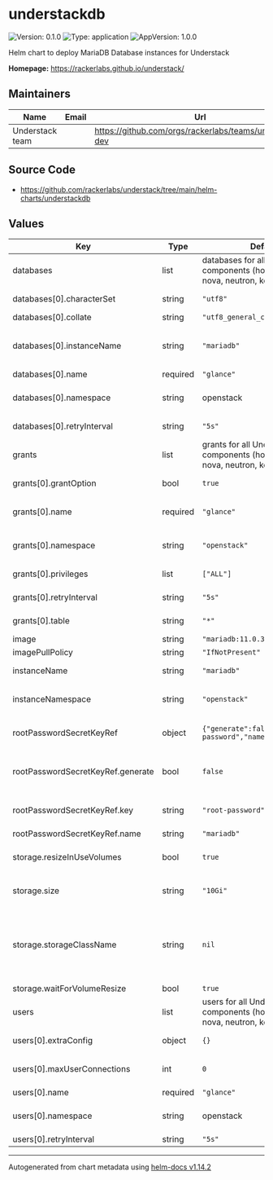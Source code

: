 # understackdb

![Version: 0.1.0](https://img.shields.io/badge/Version-0.1.0-informational?style=flat-square) ![Type: application](https://img.shields.io/badge/Type-application-informational?style=flat-square) ![AppVersion: 1.0.0](https://img.shields.io/badge/AppVersion-1.0.0-informational?style=flat-square)

Helm chart to deploy MariaDB Database instances for Understack

**Homepage:** <https://rackerlabs.github.io/understack/>

## Maintainers

| Name | Email | Url |
| ---- | ------ | --- |
| Understack team |  | <https://github.com/orgs/rackerlabs/teams/understack-dev> |

## Source Code

* <https://github.com/rackerlabs/understack/tree/main/helm-charts/understackdb>

## Values

| Key | Type | Default | Description |
|-----|------|---------|-------------|
| databases | list | databases for all Understack components (horizon, ironic, nova, neutron, keystone) | list of databases to create |
| databases[0].characterSet | string | `"utf8"` | database's character set |
| databases[0].collate | string | `"utf8_general_ci"` | database's collation |
| databases[0].instanceName | string | `"mariadb"` | name of the `MariaDB` cluster identifier (`.spec.metadata.name` on MariaDB resource) |
| databases[0].name | required | `"glance"` | database name |
| databases[0].namespace | string | openstack | namespace that `Database` record will be created in |
| databases[0].retryInterval | string | `"5s"` | the interval used to perform retries. |
| grants | list | grants for all Understack components (horizon, ironic, nova, neutron, keystone) | list of databases to create |
| grants[0].grantOption | bool | `true` | use grant option for this grant |
| grants[0].name | required | `"glance"` | partial grant name, the `-grant` suffix will be added. |
| grants[0].namespace | string | `"openstack"` | namespace that `Grant` record will be created in |
| grants[0].privileges | list | `["ALL"]` | list of privileges that grant allows |
| grants[0].retryInterval | string | `"5s"` | interval used to perform retries. |
| grants[0].table | string | `"*"` | list of tables that grant is for |
| image | string | `"mariadb:11.0.3"` |  |
| imagePullPolicy | string | `"IfNotPresent"` |  |
| instanceName | string | `"mariadb"` | name of the database instance |
| instanceNamespace | string | `"openstack"` | the namespace where the MariaDB will be created |
| rootPasswordSecretKeyRef | object | `{"generate":false,"key":"root-password","name":"mariadb"}` | reference to a Secret containing the root password |
| rootPasswordSecretKeyRef.generate | bool | `false` | generate determines whether a password should be generated if it's missing |
| rootPasswordSecretKeyRef.key | string | `"root-password"` | the key in the Secret containing the root password |
| rootPasswordSecretKeyRef.name | string | `"mariadb"` | the name of the Secret |
| storage.resizeInUseVolumes | bool | `true` | resizeInUseVolumes indicates whether the PVCs can be resized. |
| storage.size | string | `"10Gi"` | the size of the Persistent Volume Claim |
| storage.storageClassName | string | `nil` | StorageClassName to be used to provision the PVCS. It supersedes the 'StorageClassName' specified in 'VolumeClaimTemplate'. |
| storage.waitForVolumeResize | bool | `true` |  |
| users | list | users for all Understack components (horizon, ironic, nova, neutron, keystone) | list of database users |
| users[0].extraConfig | object | `{}` | use to specify any additional params |
| users[0].maxUserConnections | int | `0` | maximum user connections. `0` means unlimited. |
| users[0].name | required | `"glance"` | MariaDB username |
| users[0].namespace | string |  openstack | namespace where the `User` record will be created |
| users[0].retryInterval | string | `"5s"` | retryInterval |

----------------------------------------------
Autogenerated from chart metadata using [helm-docs v1.14.2](https://github.com/norwoodj/helm-docs/releases/v1.14.2)
